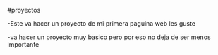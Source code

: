 #proyectos

-Este va hacer un proyecto de mi primera paguina web les guste 



-va hacer un proyecto muy basico pero por eso no deja de ser menos importante
